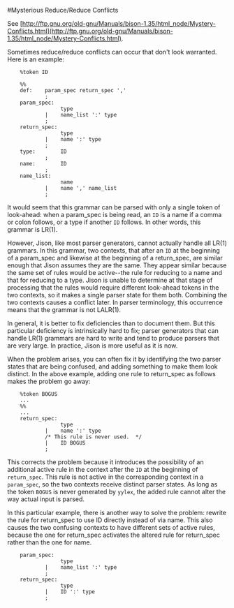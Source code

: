 #Mysterious Reduce/Reduce Conflicts

See [http://ftp.gnu.org/old-gnu/Manuals/bison-1.35/html_node/Mystery-Conflicts.html](http://ftp.gnu.org/old-gnu/Manuals/bison-1.35/html_node/Mystery-Conflicts.html).

Sometimes reduce/reduce conflicts can occur that don't look warranted. Here is an example: 

        %token ID

        %%
        def:    param_spec return_spec ','
                ;
        param_spec:
                     type
                |    name_list ':' type
                ;
        return_spec:
                     type
                |    name ':' type
                ;
        type:        ID
                ;
        name:        ID
                ;
        name_list:
                     name
                |    name ',' name_list
                ;

It would seem that this grammar can be parsed with only a single
token of look-ahead: when a param_spec is being read, an `ID` is a
name if a comma or colon follows, or a type if another `ID` follows.
In other words, this grammar is LR(1).

However, Jison, like most parser generators, cannot actually handle
all LR(1) grammars. In this grammar, two contexts, that after an
`ID` at the beginning of a param_spec and likewise at the beginning
of a return_spec, are similar enough that Jison assumes they are
the same. They appear similar because the same set of rules would
be active--the rule for reducing to a name and that for reducing
to a type. Jison is unable to determine at that stage of processing
that the rules would require different look-ahead tokens in the two
contexts, so it makes a single parser state for them both. Combining
the two contexts causes a conflict later. In parser terminology,
this occurrence means that the grammar is not LALR(1).

In general, it is better to fix deficiencies than to document them.
But this particular deficiency is intrinsically hard to fix; parser
generators that can handle LR(1) grammars are hard to write and
tend to produce parsers that are very large. In practice, Jison is
more useful as it is now.

When the problem arises, you can often fix it by identifying the
two parser states that are being confused, and adding something to
make them look distinct. In the above example, adding one rule to
return_spec as follows makes the problem go away:

        %token BOGUS
        ...
        %%
        ...
        return_spec:
                     type
                |    name ':' type
                /* This rule is never used.  */
                |    ID BOGUS
                ;

This corrects the problem because it introduces the possibility of
an additional active rule in the context after the `ID` at the
beginning of `return_spec`. This rule is not active in the corresponding
context in a `param_spec`, so the two contexts receive distinct
parser states. As long as the token `BOGUS` is never generated by
`yylex`, the added rule cannot alter the way actual input is parsed.

In this particular example, there is another way to solve the
problem: rewrite the rule for return_spec to use ID directly instead
of via name. This also causes the two confusing contexts to have
different sets of active rules, because the one for return_spec
activates the altered rule for return_spec rather than the one for
name.

        param_spec:
                     type
                |    name_list ':' type
                ;
        return_spec:
                     type
                |    ID ':' type
                ;
